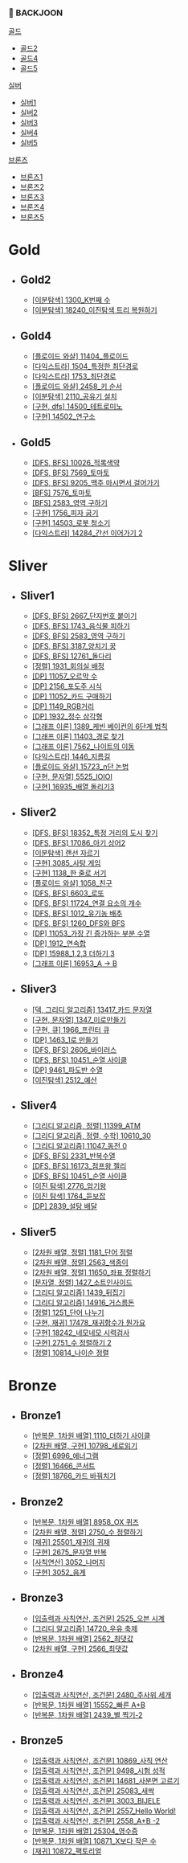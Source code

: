 ### 📌 BACKJOON

[골드](#gold)
- [골드2](#gold2)
- [골드4](#gold4)
- [골드5](#gold5)

[실버](#sliver)
- [실버1](#sliver1)
- [실버2](#sliver2)
- [실버3](#sliver3)
- [실버4](#sliver4)
- [실버5](#sliver5)

[브론즈](#bronze)
- [브론즈1](#bronze1)
- [브론즈2](#bronze2)
- [브론즈3](#bronze3)
- [브론즈4](#bronze4)
- [브론즈5](#bronze5)

# Gold 
* ## Gold2
    * [[이분탐색] 1300_K번째 수](https://github.com/Mins00oo/PythonStudy_CT/blob/main/BACKJOON/Python/G2/K%EB%B2%88%EC%A7%B8%20%EC%88%98.py)
    * [[이분탐색] 18240_이진탐색 트리 복원하기](https://github.com/Mins00oo/PythonStudy_CT/blob/main/BACKJOON/Python/G2/G2_18240_%EC%9D%B4%EC%A7%84%20%ED%83%90%EC%83%89%20%ED%8A%B8%EB%A6%AC%20%EB%B3%B5%EC%9B%90%ED%95%98%EA%B8%B0.py)

* ## Gold4
    * [[플로이드 와샬] 11404_플로이드](https://github.com/Mins00oo/PythonStudy_CT/blob/main/BACKJOON/Python/G4/G4_11404_%ED%94%8C%EB%A1%9C%EC%9D%B4%EB%93%9C.py)
    * [[다익스트라] 1504_특정한 최단경로](https://github.com/Mins00oo/PythonStudy_CT/blob/main/BACKJOON/Python/G4/G4_1504_%ED%8A%B9%EC%A0%95%ED%95%9C%20%EC%B5%9C%EB%8B%A8%20%EA%B2%BD%EB%A1%9C.py)
    * [[다익스트라] 1753_최단경로](https://github.com/Mins00oo/PythonStudy_CT/blob/main/BACKJOON/Python/G4/G4_1753_%EC%B5%9C%EB%8B%A8%EA%B2%BD%EB%A1%9C.py)
    * [[플로이드 와샬] 2458_키 순서](https://github.com/Mins00oo/PythonStudy_CT/blob/main/BACKJOON/Python/G4/G4_2458_%ED%82%A4%20%EC%88%9C%EC%84%9C.py)
    * [[이분탐색] 2110_공유기 설치](https://github.com/Mins00oo/PythonStudy_CT/blob/main/BACKJOON/Python/G4/G4_2110_%EA%B3%B5%EC%9C%A0%EA%B8%B0%20%EC%84%A4%EC%B9%98.py)
    * [[구현, dfs] 14500_테트로미노](https://github.com/Mins00oo/PythonStudy_CT/blob/main/BACKJOON/Python/G4/G4_14500_%ED%85%8C%ED%8A%B8%EB%A1%9C%EB%AF%B8%EB%85%B8.py)
    * [[구현] 14502_연구소](https://github.com/Mins00oo/PythonStudy_CT/blob/main/BACKJOON/Python/G4/G4_14502_%EC%97%B0%EA%B5%AC%EC%86%8C.py)

* ## Gold5
    * [[DFS, BFS] 10026_적록색약](https://github.com/Mins00oo/PythonStudy_CT/blob/main/BACKJOON/Python/G5/G5_10026_%EC%A0%81%EB%A1%9D%EC%83%89%EC%95%BD.py)
    * [[DFS, BFS] 7569_토마토](https://github.com/Mins00oo/PythonStudy_CT/blob/main/BACKJOON/Python/G5/G5_7569_%ED%86%A0%EB%A7%88%ED%86%A0.py)
    * [[DFS, BFS] 9205_맥주 마시면서 걸어가기](https://github.com/Mins00oo/PythonStudy_CT/blob/main/BACKJOON/Python/G5/G5_9205_%EB%A7%A5%EC%A3%BC%20%EB%A7%88%EC%8B%9C%EB%A9%B4%EC%84%9C%20%EA%B1%B8%EC%96%B4%EA%B0%80%EA%B8%B0.py)
    * [[BFS] 7576_토마토](https://github.com/Mins00oo/PythonStudy_CT/blob/main/BACKJOON/Python/G5/G5_7576_%ED%86%A0%EB%A7%88%ED%86%A0.py)
    * [[BFS] 2583_영역 구하기](https://github.com/Mins00oo/PythonStudy_CT/blob/main/BACKJOON/Python/S1/S1_2583_%EC%98%81%EC%97%AD%20%EA%B5%AC%ED%95%98%EA%B8%B0.py)
    * [[구현] 1756_피자 굽기](https://github.com/Mins00oo/PythonStudy_CT/blob/main/BACKJOON/Python/G5/G5_1756_%ED%94%BC%EC%9E%90%20%EA%B5%BD%EA%B8%B0.py)
    * [[구현] 14503_로봇 청소기](https://github.com/Mins00oo/PythonStudy_CT/blob/main/BACKJOON/Python/G5/G5_14503_%EB%A1%9C%EB%B4%87%20%EC%B2%AD%EC%86%8C%EA%B8%B0.py)
    * [[다익스트라] 14284_간선 이어가기 2](https://github.com/Mins00oo/PythonStudy_CT/blob/main/BACKJOON/Python/G5/G5_14284_%EA%B0%84%EC%84%A0%20%EC%9D%B4%EC%96%B4%EA%B0%80%EA%B8%B0%202.py)

# Sliver
 * ## Sliver1
   * [[DFS, BFS] 2667_단지번호 붙이기](https://github.com/Mins00oo/PythonStudy_CT/blob/main/BACKJOON/Python/S1/S1_2667_%EB%8B%A8%EC%A7%80%EB%B2%88%ED%98%B8%20%EB%B6%99%EC%9D%B4%EA%B8%B0.py)
   * [[DFS, BFS] 1743_음식물 피하기](https://github.com/Mins00oo/PythonStudy_CT/blob/main/BACKJOON/Python/S1/S1_1743_%EC%9D%8C%EC%8B%9D%EB%AC%BC%20%ED%94%BC%ED%95%98%EA%B8%B0.py)
   * [[DFS, BFS] 2583_영역 구하기](https://github.com/Mins00oo/PythonStudy_CT/blob/main/BACKJOON/Python/S1/S1_2583_%EC%98%81%EC%97%AD%20%EA%B5%AC%ED%95%98%EA%B8%B0.py)
   * [[DFS, BFS] 3187_양치기 꿍](https://github.com/Mins00oo/PythonStudy_CT/blob/main/BACKJOON/Python/S1/S1_3187_%EC%96%91%EC%B9%98%EA%B8%B0%20%EA%BF%8D.py)
   * [[DFS, BFS] 12761_돌다리](https://github.com/Mins00oo/PythonStudy_CT/blob/main/BACKJOON/Python/S1/S1_12761_%EB%8F%8C%EB%8B%A4%EB%A6%AC.py)
   * [[정렬] 1931_회의실 배정](https://github.com/Mins00oo/PythonStudy_CT/blob/main/BACKJOON/Python/S1/S1_1931_%ED%9A%8C%EC%9D%98%EC%8B%A4%20%EB%B0%B0%EC%A0%95.py)
   * [[DP] 11057_오르막 수](https://github.com/Mins00oo/PythonStudy_CT/blob/main/BACKJOON/Python/S1/S1_11057_%EC%98%A4%EB%A5%B4%EB%A7%89%20%EC%88%98.py)
   * [[DP] 2156_포도주 시식](https://github.com/Mins00oo/PythonStudy_CT/blob/main/BACKJOON/Python/S1/S1_2156_%ED%8F%AC%EB%8F%84%EC%A3%BC%20%EC%8B%9C%EC%8B%9D.py)
   * [[DP] 11052_카드 구매하기](https://github.com/Mins00oo/PythonStudy_CT/blob/main/BACKJOON/Python/S1/S1_11052_%EC%B9%B4%EB%93%9C%20%EA%B5%AC%EB%A7%A4%ED%95%98%EA%B8%B0.py)
   * [[DP] 1149_RGB거리](https://github.com/Mins00oo/PythonStudy_CT/blob/main/BACKJOON/Python/S1/S1_1149_RGB%20%EA%B1%B0%EB%A6%AC.py)
   * [[DP] 1932_정수 삼각형](https://github.com/Mins00oo/PythonStudy_CT/blob/main/BACKJOON/Python/S1/S1_1932_%EC%A0%95%EC%88%98%20%EC%82%BC%EA%B0%81%ED%98%95.py)
   * [[그래프 이론] 1389_케빈 베이컨의 6단계 법칙](https://github.com/Mins00oo/PythonStudy_CT/blob/main/BACKJOON/Python/S1/S1_1389_%EC%BC%80%EB%B9%88%20%EB%B2%A0%EC%9D%B4%EC%BB%A8%206%EB%8B%A8%EA%B3%84%20%EB%B2%95%EC%B9%99.py)
   * [[그래프 이론] 11403_경로 찾기](https://github.com/Mins00oo/PythonStudy_CT/blob/main/BACKJOON/Python/S1/S1_11403_%EA%B2%BD%EB%A1%9C%20%EC%B0%BE%EA%B8%B0.py)
   * [[그래프 이론] 7562_나이트의 이동](https://github.com/Mins00oo/PythonStudy_CT/blob/main/BACKJOON/Python/S1/S1_7562_%EB%82%98%EC%9D%B4%ED%8A%B8%EC%9D%98%20%EC%9D%B4%EB%8F%99.py)
   * [[다익스트라] 1446_지름길](https://github.com/Mins00oo/PythonStudy_CT/blob/main/BACKJOON/Python/S1/S1_1446_%EC%A7%80%EB%A6%84%EA%B8%B8.py)
   * [[플로이드 와샬] 15723_n단 논법](https://github.com/Mins00oo/PythonStudy_CT/blob/main/BACKJOON/Python/S1/n%EB%8B%A8%20%EB%85%BC%EB%B2%95.py)
   * [[구현, 문자열] 5525_IOIOI](https://github.com/Mins00oo/PythonStudy_CT/blob/main/BACKJOON/Python/S1/S1_5525_IOIOI.py)
   * [[구현] 16935_배열 돌리기3](https://github.com/Mins00oo/PythonStudy_CT/blob/main/BACKJOON/Python/S1/S1_16935_%EB%B0%B0%EC%97%B4%20%EB%8F%8C%EB%A6%AC%EA%B8%B0%203.py)
 * ## Sliver2
   * [[DFS, BFS] 18352_특정 거리의 도시 찾기](https://github.com/Mins00oo/PythonStudy_CT/blob/main/BACKJOON/Python/S2/S2_18352_%ED%8A%B9%EC%A0%95%20%EA%B1%B0%EB%A6%AC%EC%9D%98%20%EB%8F%84%EC%8B%9C%EC%B0%BE%EA%B8%B0.py)
   * [[DFS, BFS] 17086_아기 상어2](https://github.com/Mins00oo/PythonStudy_CT/blob/main/BACKJOON/Python/S2/S2_17086_%EC%95%84%EA%B8%B0%20%EC%83%81%EC%96%B4%202.py)
   * [[이분탐색] 랜선 자르기](https://github.com/Mins00oo/PythonStudy_CT/blob/main/BACKJOON/Python/S2/%EB%9E%9C%EC%84%A0%20%EC%9E%90%EB%A5%B4%EA%B8%B0.py)
   * [[구현] 3085_사탕 게임](https://github.com/Mins00oo/PythonStudy_CT/blob/main/BACKJOON/Python/S2/S2_3085_%EC%82%AC%ED%83%95%20%EA%B2%8C%EC%9E%84.py)
   * [[구현] 1138_한 줄로 서기](https://github.com/Mins00oo/PythonStudy_CT/blob/main/BACKJOON/Python/S2/S2_1138_%ED%95%9C%20%EC%A4%84%EB%A1%9C%20%EC%84%9C%EA%B8%B0.py)
   * [[플로이드 와샬] 1058_친구](https://github.com/Mins00oo/PythonStudy_CT/blob/main/BACKJOON/Python/S2/S2_1058_%EC%B9%9C%EA%B5%AC.py)
   * [[DFS, BFS] 6603_로또](https://github.com/Mins00oo/PythonStudy_CT/blob/main/BACKJOON/Python/S2/S2_6603_%EB%A1%9C%EB%98%90.py)
   * [[DFS, BFS] 11724_연결 요소의 개수](https://github.com/Mins00oo/PythonStudy_CT/blob/main/BACKJOON/Python/S2/S2_11724_%EC%97%B0%EA%B2%B0%20%EC%9A%94%EC%86%8C%EC%9D%98%20%EA%B0%9C%EC%88%98.py)
   * [[DFS, BFS] 1012_유기농 배추](https://github.com/Mins00oo/PythonStudy_CT/blob/main/BACKJOON/Python/S2/S2_1012_%EC%9C%A0%EA%B8%B0%EB%86%8D%20%EB%B0%B0%EC%B6%94.py)
   * [[DFS, BFS] 1260_DFS와 BFS](https://github.com/Mins00oo/PythonStudy_CT/blob/main/BACKJOON/Python/S2/S2_1260_DFS%EC%99%80%20BFS.py)
   * [[DP] 11053_가장 긴 증가하는 부분 수열](https://github.com/Mins00oo/PythonStudy_CT/blob/main/BACKJOON/Python/S2/S2_11053_%EA%B0%80%EC%9E%A5%20%EA%B8%B4%20%EC%A6%9D%EA%B0%80%ED%95%98%EB%8A%94%20%EB%B6%80%EB%B6%84%20%EC%88%98%EC%97%B4.py)
   * [[DP] 1912_연속합](https://github.com/Mins00oo/PythonStudy_CT/blob/main/BACKJOON/Python/S2/S2_1912_%EC%97%B0%EC%86%8D%ED%95%A9.py)
   * [[DP] 15988_1,2,3 더하기 3](https://github.com/Mins00oo/PythonStudy_CT/blob/main/BACKJOON/Python/S2/S2_15988_1%2C2%2C3%20%EB%8D%94%ED%95%98%EA%B8%B0%203.py)
   * [[그래프 이론] 16953_A -> B](https://github.com/Mins00oo/PythonStudy_CT/blob/main/BACKJOON/Python/S2/S2_16953_A-B.py)
 * ## Sliver3
   * [[덱, 그리디 알고리즘] 13417_카드 문자열](https://github.com/Mins00oo/PythonStudy_CT/blob/main/BACKJOON/Python/S3/S3_13417_%EC%B9%B4%EB%93%9C%20%EB%AC%B8%EC%9E%90%EC%97%B4.py)
   * [[구현, 문자열] 1347_미로만들기](https://github.com/Mins00oo/PythonStudy_CT/blob/main/BACKJOON/Python/S3/S3_1347_%EB%AF%B8%EB%A1%9C%20%EB%A7%8C%EB%93%A4%EA%B8%B0.py)
   * [[구현, 큐] 1966_프린터 큐](https://github.com/Mins00oo/PythonStudy_CT/blob/main/BACKJOON/Python/S3/S3_1966_%ED%94%84%EB%A6%B0%ED%84%B0%20%ED%81%90.py)
   * [[DP] 1463_1로 만들기](https://github.com/Mins00oo/PythonStudy_CT/blob/main/BACKJOON/Python/S3/S3_1463_1%EB%A1%9C%20%EB%A7%8C%EB%93%A4%EA%B8%B0.py)
   * [[DFS, BFS] 2606_바이러스](https://github.com/Mins00oo/PythonStudy_CT/blob/main/BACKJOON/Python/S3/S3_2606_%EB%B0%94%EC%9D%B4%EB%9F%AC%EC%8A%A4.py)
   * [[DFS, BFS] 10451_순열 사이클](https://github.com/Mins00oo/PythonStudy_CT/blob/main/BACKJOON/Python/S3/S3_10451_%EC%88%9C%EC%97%B4%20%EC%82%AC%EC%9D%B4%ED%81%B4.py)
   * [[DP] 9461_파도반 수열](https://github.com/Mins00oo/PythonStudy_CT/blob/main/BACKJOON/Python/S3/S3_9461_%ED%8C%8C%EB%8F%84%EB%B0%98%20%EC%88%98%EC%97%B4.py)
   * [[이진탐색] 2512_예산](https://github.com/Mins00oo/PythonStudy_CT/blob/main/BACKJOON/Python/S3/S3_2512_%EC%98%88%EC%82%B0.py)
 * ## Sliver4
   * [[그리디 알고리즘, 정렬] 11399_ATM](https://github.com/Mins00oo/PythonStudy_CT/blob/main/BACKJOON/Python/S4/S4_11399_ATM.py)
   * [[그리디 알고리즘, 정렬, 수학] 10610_30](https://github.com/Mins00oo/PythonStudy_CT/blob/main/BACKJOON/Python/S4/S4_10610_30.py)
   * [[그리디 알고리즘] 11047_동전 0](https://github.com/Mins00oo/PythonStudy_CT/blob/main/BACKJOON/Python/S4/S4_11047_%EB%8F%99%EC%A0%84%200.py)
   * [[DFS, BFS] 2331_반복수열](https://github.com/Mins00oo/PythonStudy_CT/blob/main/BACKJOON/Python/S4/S4_2331_%EB%B0%98%EB%B3%B5%EC%88%98%EC%97%B4.py)
   * [[DFS, BFS] 16173_점프왕 젤리](https://github.com/Mins00oo/PythonStudy_CT/blob/main/BACKJOON/Python/S4/S4_16173_%EC%A0%90%ED%94%84%EC%99%95%20%EC%A0%A4%EB%A6%AC.py)
   * [[DFS, BFS] 10451_순열 사이클](https://github.com/Mins00oo/PythonStudy_CT/blob/main/BACKJOON/Python/S3/S3_10451_%EC%88%9C%EC%97%B4%20%EC%82%AC%EC%9D%B4%ED%81%B4.py)
   * [[이진 탐색] 2776_암기왕](https://github.com/Mins00oo/PythonStudy_CT/blob/main/BACKJOON/Python/S4/S4_2776_%EC%95%94%EA%B8%B0%EC%99%95.py)
   * [[이진 탐색] 1764_듣보잡](https://github.com/Mins00oo/PythonStudy_CT/blob/main/BACKJOON/Python/S4/S4_1764_%EB%93%A3%EB%B3%B4%EC%9E%A1.py)
   * [[DP] 2839_설탕 배달](https://github.com/Mins00oo/PythonStudy_CT/blob/main/BACKJOON/Python/S4/S4_2839_%EC%84%A4%ED%83%95%20%EB%B0%B0%EB%8B%AC.py)
 * ## Sliver5
   * [[2차원 배열, 정렬] 1181_단어 정렬](https://github.com/Mins00oo/PythonStudy_CT/blob/main/BACKJOON/Python/S5/S5_1181_%EB%8B%A8%EC%96%B4%20%EC%A0%95%EB%A0%AC.py)
   * [[2차원 배열, 정렬] 2563_색종이](https://github.com/Mins00oo/PythonStudy_CT/blob/main/BACKJOON/Python/S5/S5_2563_%EC%83%89%EC%A2%85%EC%9D%B4.py)
   * [[2차원 배열, 정렬] 11650_좌표 정렬하기](https://github.com/Mins00oo/PythonStudy_CT/blob/main/BACKJOON/Python/S5/S5_11650_%EC%A2%8C%ED%91%9C%20%EC%A0%95%EB%A0%AC%ED%95%98%EA%B8%B0.py)
   * [[문자열, 정렬] 1427_소트인사이드](https://github.com/Mins00oo/PythonStudy_CT/blob/main/BACKJOON/Python/S5/S5_1427_%EC%86%8C%ED%8A%B8%EC%9D%B8%EC%82%AC%EC%9D%B4%EB%93%9C.py)
   * [[그리디 알고리즘] 1439_뒤집기](https://github.com/Mins00oo/PythonStudy_CT/blob/main/BACKJOON/Python/S5/S5_1439_%EB%92%A4%EC%A7%91%EA%B8%B0.py)
   * [[그리디 알고리즘] 14916_거스름돈](https://github.com/Mins00oo/PythonStudy_CT/blob/main/BACKJOON/Python/S5/S5_14916_%EA%B1%B0%EC%8A%A4%EB%A6%84%EB%8F%88.py)
   * [[정렬] 1251_단어 나누기](https://github.com/Mins00oo/PythonStudy_CT/blob/main/BACKJOON/Python/S5/S5_1251_%EB%8B%A8%EC%96%B4%20%EB%82%98%EB%88%84%EA%B8%B0.py)
   * [[구현, 재귀] 17478_재귀함수가 뭔가요](https://github.com/Mins00oo/PythonStudy_CT/blob/main/BACKJOON/Python/S5/S5_17478_%EC%9E%AC%EA%B7%80%ED%95%A8%EC%88%98%EA%B0%80%20%EB%AD%94%EA%B0%80%EC%9A%94.py)
   * [[구현] 18242_네모네모 시력검사](https://github.com/Mins00oo/PythonStudy_CT/blob/main/BACKJOON/Python/S5/S5_18242_%EB%84%A4%EB%AA%A8%EB%84%A4%EB%AA%A8%20%EC%8B%9C%EB%A0%A5%EA%B2%80%EC%82%AC.py)
   * [[구현] 2751_수 정렬하기 2](https://github.com/Mins00oo/PythonStudy_CT/blob/main/BACKJOON/Python/S5/S5_2751_%EC%88%98%20%EC%A0%95%EB%A0%AC%ED%95%98%EA%B8%B0%202.py)
   * [[정렬] 10814_나이순 정렬](https://github.com/Mins00oo/PythonStudy_CT/blob/main/BACKJOON/Python/S5/S5_10814_%EB%82%98%EC%9D%B4%EC%88%9C%20%EC%A0%95%EB%A0%AC.py)

# Bronze
 * ## Bronze1
   * [[반복문, 1차원 배열] 1110_더하기 사이클](https://github.com/Mins00oo/PythonStudy_CT/blob/main/BACKJOON/Python/B1/B1_1110_%EB%8D%94%ED%95%98%EA%B8%B0%20%EC%82%AC%EC%9D%B4%ED%81%B4.py)
   * [[2차원 배열, 구현] 10798_세로읽기](https://github.com/Mins00oo/PythonStudy_CT/blob/main/BACKJOON/Python/B1/B1_10798_%EC%84%B8%EB%A1%9C%EC%9D%BD%EA%B8%B0.py)
   * [[정렬] 6996_에너그램](https://github.com/Mins00oo/PythonStudy_CT/blob/main/BACKJOON/Python/B1/B1_6996_%EC%97%90%EB%84%88%EA%B7%B8%EB%9E%A8.py)
   * [[정렬] 16466_콘서트](https://github.com/Mins00oo/PythonStudy_CT/blob/main/BACKJOON/Python/B1/B1_16466_%EC%BD%98%EC%84%9C%ED%8A%B8.py)
   * [[정렬] 18766_카드 바꿔치기](https://github.com/Mins00oo/PythonStudy_CT/blob/main/BACKJOON/Python/B1/B1_18766_%EC%B9%B4%EB%93%9C%20%EB%B0%94%EA%BF%94%EC%B9%98%EA%B8%B0.py)
 * ## Bronze2
   * [[반복문, 1차원 배열] 8958_OX 퀴즈](https://github.com/Mins00oo/PythonStudy_CT/blob/main/BACKJOON/Python/B2/B2_8958_OX%ED%80%B4%EC%A6%88.py)
   * [[2차원 배열, 정렬] 2750_수 정렬하기](https://github.com/Mins00oo/PythonStudy_CT/blob/main/BACKJOON/Python/B2/B2_2750_%EC%88%98%20%EC%A0%95%EB%A0%AC%ED%95%98%EA%B8%B0.py)
   * [[재귀] 25501_재귀의 귀재](https://github.com/Mins00oo/PythonStudy_CT/blob/main/BACKJOON/Python/B2/B2_25501_%EC%9E%AC%EA%B7%80%EC%9D%98%20%EA%B7%80%EC%9E%AC.py)
   * [[구현] 2675_문자열 반복](https://github.com/Mins00oo/PythonStudy_CT/blob/main/BACKJOON/Python/B2/B2_2675_%EB%AC%B8%EC%9E%90%EC%97%B4%20%EB%B0%98%EB%B3%B5.py)
   * [[사칙연산] 3052_나머지](https://github.com/Mins00oo/PythonStudy_CT/blob/main/BACKJOON/Python/B2/B2_3052_%EB%82%98%EB%A8%B8%EC%A7%80.py)
   * [[구현] 3052_음계](https://github.com/Mins00oo/PythonStudy_CT/blob/main/BACKJOON/Python/B2/B2_2920_%EC%9D%8C%EA%B3%84.py)
 * ## Bronze3
   * [[입출력과 사칙연산, 조건문] 2525_오븐 시계](https://github.com/Mins00oo/PythonStudy_CT/blob/main/BACKJOON/Python/B3/B3_2525_%EC%98%A4%EB%B8%90%EC%8B%9C%EA%B3%84.py)
   * [[그리디 알고리즘] 14720_우유 축제](https://github.com/Mins00oo/PythonStudy_CT/blob/main/BACKJOON/Python/B3/B3_14720_%EC%9A%B0%EC%9C%A0%20%EC%B6%95%EC%A0%9C.py)
   * [[반복문, 1차원 배열] 2562_최댓값](https://github.com/Mins00oo/PythonStudy_CT/blob/main/BACKJOON/Python/B3/B3_2562_%EC%B5%9C%EB%8C%93%EA%B0%92.py)
   * [[2차원 배열, 구현] 2566_최댓값](https://github.com/Mins00oo/PythonStudy_CT/blob/main/BACKJOON/Python/B3/B3_2566_%EC%B5%9C%EB%8C%93%EA%B0%92.py)
 * ## Bronze4
   * [[입출력과 사칙연산, 조건문] 2480_주사위 세개](https://github.com/Mins00oo/PythonStudy_CT/blob/main/BACKJOON/Python/B4/B4_2480_%EC%A3%BC%EC%82%AC%EC%9C%84%20%EC%84%B8%EA%B0%9C.py)
   * [[반복문, 1차원 배열] 15552_빠른 A+B](https://github.com/Mins00oo/PythonStudy_CT/blob/main/BACKJOON/Python/B4/B4_15552_%EB%B9%A0%EB%A5%B8%20A%2BB.py)
   * [[반복문, 1차원 배열] 2439_별 찍기-2](https://github.com/Mins00oo/PythonStudy_CT/blob/main/BACKJOON/Python/B4/B4_2439_%EB%B3%84%20%EC%B0%8D%EA%B8%B0-2.py)
* ## Bronze5
  * [[입출력과 사칙연산, 조건문] 10869_사칙 연산](https://github.com/Mins00oo/PythonStudy_CT/blob/main/BACKJOON/Python/B5/B5_10869_%EC%82%AC%EC%B9%99%EC%97%B0%EC%82%B0.py)
  * [[입출력과 사칙연산, 조건문] 9498_시험 성적](https://github.com/Mins00oo/PythonStudy_CT/blob/main/BACKJOON/Python/B5/B5_9498_%EC%8B%9C%ED%97%98%20%EC%84%B1%EC%A0%81.py)
  * [[입출력과 사칙연산, 조건문] 14681_사분면 고르기](https://github.com/Mins00oo/PythonStudy_CT/blob/main/BACKJOON/Python/B5/B5_14681_%EC%82%AC%EB%B6%84%EB%A9%B4%20%EA%B3%A0%EB%A5%B4%EA%B8%B0.py)
  * [[입출력과 사칙연산, 조건문] 25083_새싹](https://github.com/Mins00oo/PythonStudy_CT/blob/main/BACKJOON/Python/B5/B5_25083_%EC%83%88%EC%8B%B9.py)
  * [[입출력과 사칙연산, 조건문] 3003_BIJELE](https://github.com/Mins00oo/PythonStudy_CT/blob/main/BACKJOON/Python/B5/B5_3003_BIJELE.py)
  * [[입출력과 사칙연산, 조건문] 2557_Hello World!](https://github.com/Mins00oo/PythonStudy_CT/blob/main/BACKJOON/Python/B5/B5_2557_Hello%20World.py)
  * [[입출력과 사칙연산, 조건문] 2558_A+B -2](https://github.com/Mins00oo/PythonStudy_CT/blob/main/BACKJOON/Python/B5/B5_2558_A%2BB%20-2.py)
  * [[반복문, 1차원 배열] 25304_영수증](https://github.com/Mins00oo/PythonStudy_CT/blob/main/BACKJOON/Python/B5/B5_25304_%EC%98%81%EC%88%98%EC%A6%9D.py)
  * [[반복문, 1차원 배열] 10871_X보다 작은 수](https://github.com/Mins00oo/PythonStudy_CT/blob/main/BACKJOON/Python/B5/B5_10871_X%EB%B3%B4%EB%8B%A4%20%EC%9E%91%EC%9D%80%20%EC%88%98.py)
  * [[재귀] 10872_팩토리얼](https://github.com/Mins00oo/PythonStudy_CT/blob/main/BACKJOON/Python/B5/B5_10872_%ED%8C%A9%ED%86%A0%EB%A6%AC%EC%96%BC.py)
